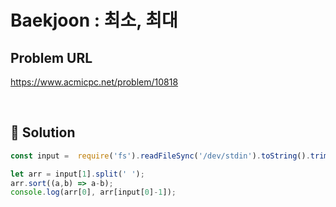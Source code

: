 # Baekjoon : 최소, 최대

## Problem URL
https://www.acmicpc.net/problem/10818

<br/>

## 🚩 Solution
```js
const input =  require('fs').readFileSync('/dev/stdin').toString().trim().split('\n');

let arr = input[1].split(' ');
arr.sort((a,b) => a-b);
console.log(arr[0], arr[input[0]-1]);
```